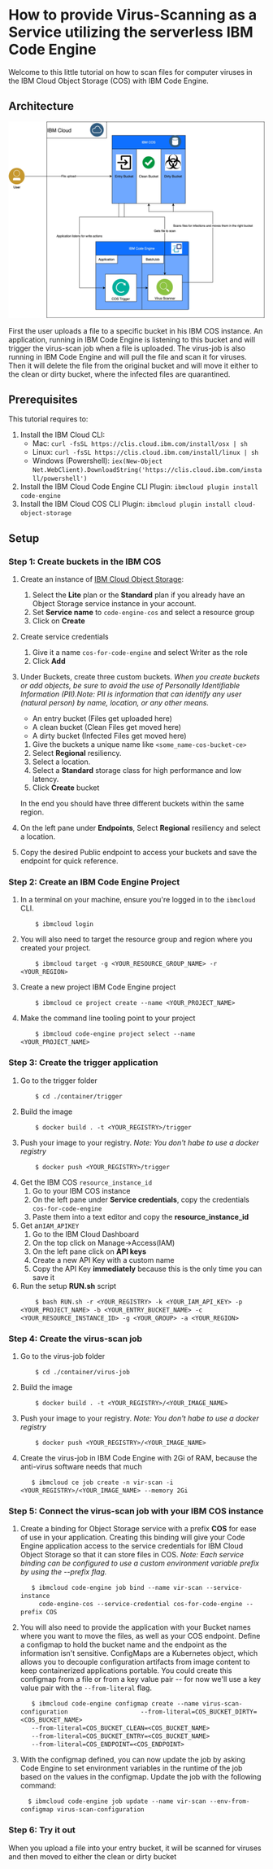 # How to provide Virus-Scanning as a Service utilizing the serverless IBM Code Engine

Welcome to this little tutorial on how to scan files for computer viruses in the IBM Cloud Object Storage (COS) with IBM Code Engine.

## Architecture

<img src="images/architecture.jpg" alt="drawing"/>

First the user uploads a file to a specific bucket in his IBM COS instance. An application, running in IBM Code Engine is listening to this bucket and will trigger the virus-scan job when a file is uploaded.
The virus-job is also running in IBM Code Engine and will pull the file and scan it for viruses. Then it will delete the file from the original bucket and will move it either to the clean or dirty bucket, where the infected files are quarantined.

## Prerequisites

This tutorial requires to:

1. Install the IBM Cloud CLI:
   - Mac: `curl -fsSL https://clis.cloud.ibm.com/install/osx | sh`
   - Linux: `curl -fsSL https://clis.cloud.ibm.com/install/linux | sh`
   - Windows (Powershell): `iex(New-Object Net.WebClient).DownloadString('https://clis.cloud.ibm.com/install/powershell')`
2. Install the IBM Cloud Code Engine CLI Plugin: `ibmcloud plugin install code-engine`
3. Install the IBM Cloud COS CLI Plugin: `ibmcloud plugin install cloud-object-storage`

## Setup

### Step 1: Create buckets in the IBM COS

1. Create an instance of [IBM Cloud Object Storage](https://cloud.ibm.com/catalog/services/cloud-object-storage):
   1. Select the **Lite** plan or the **Standard** plan if you already have an Object Storage service instance in your account.
   2. Set **Service name** to `code-engine-cos` and select a resource group
   3. Click on **Create**
2. Create service credentials

   1. Give it a name `cos-for-code-engine` and select Writer as the role
   2. Click **Add**

3. Under Buckets, create three custom buckets. _When you create buckets or add objects, be sure to avoid the use of Personally Identifiable Information (PII).Note: PII is information that can identify any user (natural person) by name, location, or any other means._

   - An entry bucket (Files get uploaded here)
   - A clean bucket (Clean Files get moved here)
   - A dirty bucket (Infected Files get moved here)

   1. Give the buckets a unique name like `<some_name-cos-bucket-ce>`
   2. Select **Regional** resiliency.
   3. Select a location.
   4. Select a **Standard** storage class for high performance and low latency.
   5. Click **Create** bucket

   In the end you should have three different buckets within the same region.

4. On the left pane under **Endpoints**, Select **Regional** resiliency and select a location.
5. Copy the desired Public endpoint to access your buckets and save the endpoint for quick reference.

### Step 2: Create an IBM Code Engine Project

1. In a terminal on your machine, ensure you're logged in to the `ibmcloud` CLI.
   ```console
       $ ibmcloud login
   ```
2. You will also need to target the resource group and region where you created your project.
   ```console
       $ ibmcloud target -g <YOUR_RESOURCE_GROUP_NAME> -r <YOUR_REGION>
   ```
3. Create a new project IBM Code Engine project
   ```console
       $ ibmcloud ce project create --name <YOUR_PROJECT_NAME>
   ```
4. Make the command line tooling point to your project
   ```console
       $ ibmcloud code-engine project select --name <YOUR_PROJECT_NAME>
   ```

### Step 3: Create the trigger application

1. Go to the trigger folder
   ```console
       $ cd ./container/trigger
   ```
2. Build the image
   ```console
       $ docker build . -t <YOUR_REGISTRY>/trigger
   ```
3. Push your image to your registry. _Note: You don't habe to use a docker registry_
   ```console
       $ docker push <YOUR_REGISTRY>/trigger
   ```
4. Get the IBM COS `resource_instance_id`
   1. Go to your IBM COS instance
   2. On the left pane under **Service credentials**, copy the credentials `cos-for-code-engine`
   3. Paste them into a text editor and copy the **resource_instance_id**
5. Get an`IAM_APIKEY`
   1. Go to the IBM Cloud Dashboard
   2. On the top click on Manage->Access(IAM)
   3. On the left pane click on **API keys**
   4. Create a new API Key with a custom name
   5. Copy the API Key **immediately** because this is the only time you can save it
6. Run the setup **RUN.sh** script
   ```console
       $ bash RUN.sh -r <YOUR_REGISTRY> -k <YOUR_IAM_API_KEY> -p <YOUR_PROJECT_NAME> -b <YOUR_ENTRY_BUCKET_NAME> -c <YOUR_RESOURCE_INSTANCE_ID> -g <YOUR_GROUP> -a <YOUR_REGION>
   ```

### Step 4: Create the virus-scan job

1. Go to the virus-job folder
   ```console
       $ cd ./container/virus-job
   ```
2. Build the image
   ```console
       $ docker build . -t <YOUR_REGISTRY>/<YOUR_IMAGE_NAME>
   ```
3. Push your image to your registry. _Note: You don't habe to use a docker registry_
   ```console
       $ docker push <YOUR_REGISTRY>/<YOUR_IMAGE_NAME>
   ```
4. Create the virus-job in IBM Code Engine with 2Gi of RAM, because the anti-virus software needs that much
   ```console
      $ ibmcloud ce job create -n vir-scan -i <YOUR_REGISTRY>/<YOUR_IMAGE_NAME> --memory 2Gi
   ```

### Step 5: Connect the virus-scan job with your IBM COS instance

1. Create a binding for Object Storage service with a prefix **COS** for ease of use in your application. Creating this binding will give your Code Engine application access to the service credentials for IBM Cloud Object Storage so that it can store files in COS. _Note: Each service binding can be configured to use a custom environment variable prefix by using the --prefix flag._
   ```console
      $ ibmcloud code-engine job bind --name vir-scan --service-instance
        code-engine-cos --service-credential cos-for-code-engine --prefix COS
   ```
2. You will also need to provide the application with your Bucket names where you want to move the files, as well as your COS endpoint. Define a configmap to hold the bucket name and the endpoint as the information isn't sensitive. ConfigMaps are a Kubernetes object, which allows you to decouple configuration artifacts from image content to keep containerized applications portable. You could create this configmap from a file or from a key value pair -- for now we'll use a key value pair with the `--from-literal` flag.
   ```console
      $ ibmcloud code-engine configmap create --name virus-scan-configuration                    --from-literal=COS_BUCKET_DIRTY=<COS_BUCKET_NAME>
      --from-literal=COS_BUCKET_CLEAN=<COS_BUCKET_NAME>
      --from-literal=COS_BUCKET_ENTRY=<COS_BUCKET_NAME>
      --from-literal=COS_ENDPOINT=<COS_ENDPOINT>
   ```
3. With the configmap defined, you can now update the job by asking Code Engine to set environment variables in the runtime of the job based on the values in the configmap. Update the job with the following command:
   ```console
     $ ibmcloud code-engine job update --name vir-scan --env-from-configmap virus-scan-configuration
   ```

### Step 6: Try it out

When you upload a file into your entry bucket, it will be scanned for viruses and then moved to either the clean or dirty bucket
